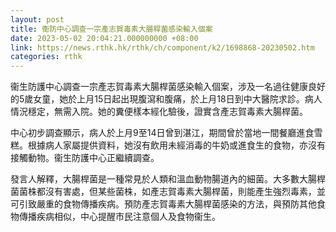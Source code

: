 ```yaml
---
layout: post
title: 衞防中心調查一宗產志賀毒素大腸桿菌感染輸入個案
date: 2023-05-02 20:04:21.000000000 +08:00
link: https://news.rthk.hk/rthk/ch/component/k2/1698868-20230502.htm
categories: rthk
---
```


衞生防護中心調查一宗產志賀毒素大腸桿菌感染輸入個案，涉及一名過往健康良好的5歲女童，她於上月15日起出現腹瀉和腹痛，於上月18日到中大醫院求診。病人情況穩定，無需入院。她的糞便樣本經化驗後，證實含產志賀毒素大腸桿菌。

中心初步調查顯示，病人於上月9至14日曾到湛江，期間曾於當地一間餐廳進食雪糕。根據病人家屬提供資料，她沒有飲用未經消毒的牛奶或進食生的食物，亦沒有接觸動物。衞生防護中心正繼續調查。

發言人解釋，大腸桿菌是一種常見於人類和溫血動物腸道內的細菌。大多數大腸桿菌菌株都沒有害處，但某些菌株，如產志賀毒素大腸桿菌，則能產生強烈毒素，並可引致嚴重的食物傳播疾病。預防產志賀毒素大腸桿菌感染的方法，與預防其他食物傳播疾病相似，中心提醒市民注意個人及食物衞生。
